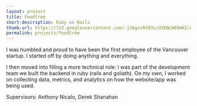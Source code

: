 ```yaml
---
layout: project
title: Foodtree
short-description: Ruby on Rails 
thumb-url: https://lh3.googleusercontent.com/-j2bgscRV83c/UVENLW69mKI/AAAAAAAAAQY/Nm2vS4JEeT0/s500/foodtree_1.jpg 
permalink: projects/foodtree
---
```


I was humbled and proud to have been the first employee of the Vancouver startup. I started off by doing anything and everything.

I then moved into filling a more technical role: I was part of the development team we built the backend in ruby (rails and goliath). On my own, I worked on collecting data, metrics, and analytics on how the website/app was being used.

Supervisors: Anthony Nicalo, Derek Shanahan

